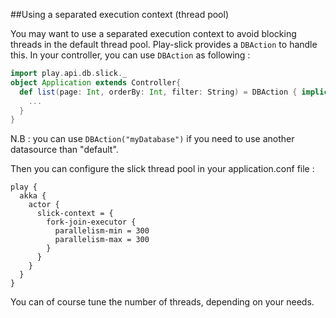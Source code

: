 ##Using a separated execution context (thread pool)

You may want to use a separated execution context to avoid blocking threads in the default thread pool.
Play-slick provides a `DBAction` to handle this. In your controller, you can use `DBAction` as following : 

```scala
import play.api.db.slick._
object Application extends Controller{ 
  def list(page: Int, orderBy: Int, filter: String) = DBAction { implicit rs =>
    ...
  }
}
```

N.B : you can use `DBAction("myDatabase")` if you need to use another datasource than "default".

Then you can configure the slick thread pool in your application.conf file : 

```
play {
  akka {
    actor {
      slick-context = {
        fork-join-executor {
          parallelism-min = 300
          parallelism-max = 300
        }
      }
    }
  }
}
```

You can of course tune the number of threads, depending on your needs.
